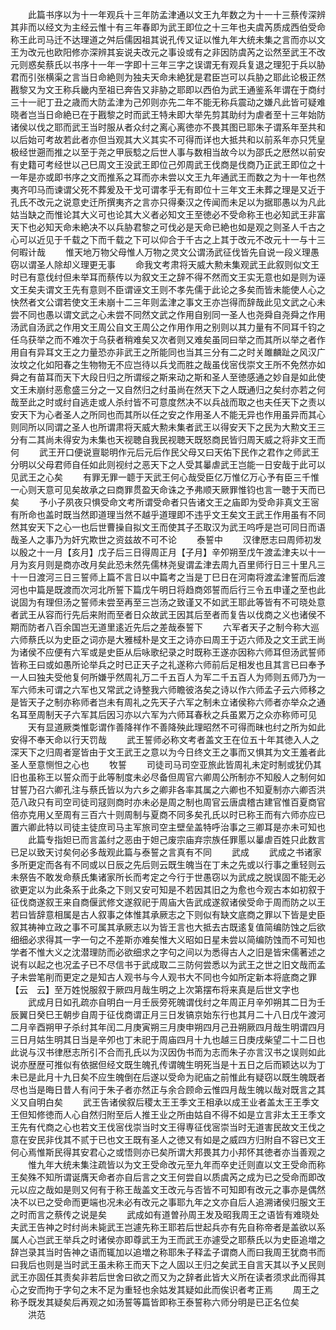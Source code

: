 <!-- { "loadSidebar": true } -->
　　此篇书序以为十一年观兵十三年防孟津通以文王九年数之为十一十三蔡传深辨其非而以经文为主经云惟十有三年春即为武王即位之十三年也夫虞芮质成西伯受命称王此司马迁不达理道之舛后儒因祖其说孔传又证以惟九年大统未集之言而亦以文王为改元也欧阳修亦深辨其妄说夫改元之事设或有之非因防虞芮之讼然至武王不改元则惑矣蔡氏以书序十一年一字即十三年三字之误谓无有观兵复退之理犯于兵以胁君而引张横渠之言当日命絶则为独夫天命未絶犹是君臣岂可以兵胁之耶此论极正然戡黎又为文王称兵畿内至祖已奔告又非胁之耶即以西伯为武王通鉴系年谓在于商纣三十一祀丁丑之歳而大防孟津为己夘则亦先二年不能无称兵震动之嫌凡此皆可疑难晓者岂当日命絶已在于戡黎之时而武王特未即大举先剪其助纣为虐者至十三年始防诸侯以伐之耶而武王当时服从者众纣之离心离徳亦不畏其图已耶朱子谓系年至共和以后始可考故若此者亦但当观其大义其实不可得而详也大抵共和以前系年亦只凭皇极经世遡而推之以至于尧之甲辰騐之后世人事与数相当故今以为邵氏之厯然以前安有史籍可考经世以己巳周文王没武王即位己夘周武王伐商是伐商乃正武王即位之十一年是亦或即书序之文而推系之耳而亦未尝以文王九年通武王而数之为十一年也然夷齐叩马而谏谓父死不葬爰及干戈可谓孝乎无有即位十三年文王未葬之理是又近于孔氏不改元之说意史迁所撰夷齐之言亦只得秦汉之传闻而未足以为据耶愚以为凡此姑当缺之而惟论其大义可也论其大义者必知文王至徳必不受命称王也必知武王非富天下也必知天命未絶决不以兵胁君黎之可伐必是天命已絶也如是观之则圣人千古之心可以近见于千载之下而千载之下可以仰合于千古之上其于改元不改元十一与十三何暇计哉
　　惟天地万物父母惟人万物之灵文公谓汤武征伐皆先自说一段义理愚窃以谓圣人除却义理更无事
　　命我文考肃将天威大勲未集观武王此叙则似文王时已有意伐纣但未举耳而蔡传以为叙文王之辞不得不然而文王实无意也如是则为诬文王矣夫谓文王先有意则不臣谓诬文王则不孝先儒于此论之多矣而皆未能使人心之快然者文公谓若使文王未崩十二三年则孟津之事文王亦岂得而辞哉此见文武之心未尝不同也愚以谓文武之心未尝不同然文武之作用自别同一圣人也尧舜自尧舜之作用汤武自汤武之作用文王周公自文王周公之作用作用之别则以其力量有不同耳千钧之任乌获举之而不难次于乌获者稍难矣又次者则又难矣虽同曰举之而其所以举之者作用自有异耳文王之力量恐亦非武王之所能同也当其三分有二之时关雎麟趾之风汉广汝坟之化如阳春之生物物无不应岂待以兵戈而胜之哉虽伐宻伐崇文王所不免然亦如舜之有苗耳而天下大段日归之所谓绥之斯来动之斯和圣人至徳感通之妙自是如此使文王未崩纣恶愈盛三分之一又自然归之纣虽尚在然天下之人既通归之矣纣亦若之何哉至此之时或纣自逃走或人杀纣皆不可意度然决不以兵战而取之也夫任天下之责以安天下为心者圣人之所同也而其所以任之安之作用圣人不能无异也作用虽异而其心则同所以同谓之圣人也所谓肃将天威大勲未集者武王以得安天下之民为大勲文王三分有二其尚未得安为未集也天视聴自我民视聴天既怒商民皆归周天威之将非文王而何
　　武王开口便说亶聪明作元后元后作民父母又曰天佑下民作之君作之师武王分明以父母君师自任如此则视纣之恶天下之人受其曓虐武王岂能一日安哉于此可以见武王之心矣
　　有罪无罪一聼于天武王何心哉受臣亿万惟亿万心予有臣三千惟一心则天意可见矣故承之曰商罪贯盈天命诛之予弗顺天厥罪惟钧也言一聴于天而已矣
　　予小子夙夜只惧受命文考所谓受命者只告诸文王之庙即为受命非真文王宻有所命也盖时既当然即道理当然不越乎道理即不违乎文王矣文王武王作用虽有不同然其安天下之心一也后世曹操自拟文王而使其子丕取汉为武王呜呼是岂可同日而语哉圣人之事乃为奸宄欺世之资兹故不可不论
　　泰誓中
　　汉律厯志曰周师初发以殷之十一月【亥月】戊子后三日得周正月【子月】辛夘朔至戊午渡孟津夫以十一月为亥月则是商亦改月矣此恐未然先儒林尧叟谓孟津去周九百里师行日三十里凡三十一日渡河三日三誓师上篇不言日以中篇考之当是丁巳日在河南将渡孟津誓而后渡河也中篇是既渡而次河北所誓下篇戊午明日将趋商郊誓而后行三令五申谨之至也此说固为有理但汤之誓师未尝至再至三岂汤之致谨又不如武王耶此等皆有不可晓处意者武王从容而行先后来附而至者日众故武王因其后至者而复告以伐商之义也诸侯不期而防者八百余国岂无道里逺近先后之差哉泰誓下
　　六军者天子之制今称大巡六师蔡氏以为史臣之词亦是大雅棫朴是文王之诗亦曰周王于迈六师及之文王武王尚为诸侯不应便有六军或是史臣从后咏歌纪录之时既称王遂亦因称六师耳但汤武誓师皆称王曰或如愚所论举兵之时已正天子之礼遂称六师前后足相发也且其言已曰奉予一人曰独夫受他复何所嫌乎然周礼万二千五百人为军二千五百人为师则五师乃为一军六师未可谓之六军也又常武之诗整我六师瞻彼洛矣之诗以作六师孟子云六师移之是皆天子之制亦称师者岂未有周礼之先天子六军之制未立诸侯称六师者亦举众之通名耳至周制天子六军其后因习亦以六军为六师耳春秋之兵虽累万之众亦称师可见
　　天有显道厥类惟彰谓作善降祥作不善降殃此理昭然不可得而昧也纣之所为如此安得不奉天命以行天罚哉
　　武王誓师必称文考者盖文王在位五十年其徳入人之深天下之归周者寔皆由于文王武王之意以为今日终文王之事而又惧其为文王羞者此圣人至意恻怛之心也
　　牧誓
　　司徒司马司空亚旅此皆周礼未定时制或犹仍其旧也虽称王以誓众而于此等制度未必尽备但周官六卿周公所制亦不知殷人之制何如甘誓乃召六卿孔注与蔡氏皆以为六乡之卿非各率其属之六卿也不知夏制亦六卿否洪范八政只有司空司徒司冦则商时亦未必是周之制也周官云唐虞稽古建官惟百夏商官倍亦克用乂至周有三百六十则周制与夏商不同多矣孔氏以时已称王而有六师亦应已置六卿此特以司徒主徒庶司马主军旅司空主壁垒盖特呼治事之三卿耳是亦未可知也
　　此篇专指妲已而言盖纣之恶由于妲己废宗庙弃宗族任罪慝以曓虐百姓只此数言已足以致天讨矣何必多哉观此篇与泰誓之言真有不同
　　武成
　　武成之书诸家多所更定而各有不同或以日辰之先后则云既生魄当在丁未之先或以行事之重轻则云未祭告不敢发命蔡氏集诸家所长而考定之今行于世愚窃以为武成之脱误固不能无必欲更定以为此条系于此条之下则又安可知是不若因其旧之为愈也今观古本如初叙于征伐商遂叙王来自商偃武修文遂叙祀于周庙大告武成遂叙诸侯受命于周而防之以王若曰皆辞意相属是古人叙事之体惟其承厥志之下则似有缺文底商之罪以下皆是史臣叙其祷神立政之事不可属其承厥志以为皆王言也大抵去古既逺复值简编防蚀之后欲细细必求得其一字一句之不差斯亦难矣惟大义昭如日星未尝以简编防蚀而不可知也学者不惟大义之沈潜理防而必欲细求之字句之间以为悉得古人之旧是皆宋儒著述之说有以起之也况孟子已不尽信书于武成取二三防何尝悉以为武王之世之旧文哉而孟子未尝笔削而更定之是知古人观书与今人观书大不同也今如所定新本将底商之罪【云　云】至万姓悦服叙于厥四月哉生明之上次第摆布将来真是后世文字也
　　武成月日如孔疏亦自明白一月壬辰旁死魄谓伐纣之年周正月辛夘朔其二日为壬辰翼日癸巳王朝步自周于征伐商谓正月三日发镐京始东行也其月二十八日戊午渡河二月辛酉朔甲子杀纣其年闰二月庚寅朔三月庚申朔四月己丑朔厥四月哉生明谓四月三日月姑生明其日当是辛夘也丁未祀于周庙四月十九也越三日庚戌柴望二十二日也此说与汉书律厯志所引不合而孔氏以为汉因伪书而为志而朱子亦言汉书之误则如此说亦歴歴可推似有依据但经文既生魄孔传谓魄生明死当是十五日之后而颖达以为丁未已是此月十九日矣不应生魄倒在后遂以受命为祀庙之前惟此有疑窃以既生魄既者尽也当是晦日昔人有问于朱子者亦然正与余合顾命云惟四月哉生魄以哉对既言之其义又自明白矣
　　武王告诸侯叙后稷太王王季文王相承以成王业者盖太王王季文王但知修徳而人心自然归附至后人推王业之所由姑自不得不如是立言非太王王季文王先有代商之心也若文王伐宻伐崇当时文王得専征伐宻崇当时无道害民故文王伐之意在安民非伐其不贰于已也文王既有圣人之徳又有如是之威四方归附自不容已文王何心焉惟斯民得其安君心之或悟则亦已矣所谓大邦畏其力小邦怀其徳者亦当善观之
　　惟九年大统未集注疏皆以为文王受命改元至九年而卒史迁则直以文王受命而称王矣殊不知所谓诞膺天命者亦自后言之文王何尝自以质虞芮之成为已之受命而即改元以应之哉如是则又何有于称王哉盖文王改元与否皆不可知即有改元之事亦是偶然决不以已之受命而更端也况未必有改元之事耶九年之文亦自后人追溯诸侯归服文王之时而言之蔡传之说是矣
　　武成如有道曽孙周王发及昭我周王之语皆有难晓处夫武王告神之时纣尚未毙武王岂遽先称王耶若后世起兵亦有先自称帝者是盖欲以系属人心岂武王举兵之时诸侯亦即尊武王为王而武王亦遽受之耶蔡氏以为史臣追増之辞岂录其当时告神之语而辄加以追増之称耶朱子释孟子谓商人而曰我周王犹商书而曰我后也则是当时武王虽未称王而天下之人固以王归之矣武王自言天其以予乂民则武王亦固任其责矣非若后世舍曰欲之而又为之辞者此皆大义所在读者须求此而得其心之安而拘于字句之末不足为重轻也余姑发其疑如此而俟识者考正焉
　　周王之称予既发其疑矣后再观之如汤誓等篇皆即称王泰誓称六师分明是已正名位矣
　　洪范
